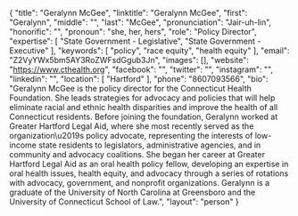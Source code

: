 {
  "title": "Geralynn McGee",
  "linktitle": "Geralynn McGee",
  "first": "Geralynn",
  "middle": "",
  "last": "McGee",
  "pronunciation": "Jair-uh-lin",
  "honorific": "",
  "pronoun": "she, her, hers",
  "role": "Policy Director",
  "expertise": [
    "State Government - Legislative",
    "State Government - Executive"
  ],
  "keywords": [
    "policy",
    "race equity",
    "health equity"
  ],
  "email": "Z2VyYWx5bm5AY3RoZWFsdGgub3Jn",
  "images": [],
  "website": "https://www.cthealth.org",
  "facebook": "",
  "twitter": "",
  "instagram": "",
  "linkedin": "",
  "location": [
    "Hartford"
  ],
  "phone": "8607093566",
  "bio": "Geralynn McGee is the policy director for the Connecticut Health Foundation. She leads strategies for advocacy and policies that will help eliminate racial and ethnic health disparities and improve the health of all Connecticut residents. Before joining the foundation, Geralynn worked at Greater Hartford Legal Aid, where she most recently served as the organization\u2019s policy advocate, representing the interests of low-income state residents to legislators, administrative agencies, and in community and advocacy coalitions. She began her career at Greater Hartford Legal Aid as an oral health policy fellow, developing an expertise in oral health issues, health equity, and advocacy through a series of rotations with advocacy, government, and nonprofit organizations. Geralynn is a graduate of the University of North Carolina at Greensboro and the University of Connecticut School of Law.",
  "layout": "person"
}
